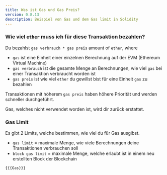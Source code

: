 ```yaml
---
title: Was ist Gas und Gas Preis?
version: 0.8.13
description: Beispiel von Gas und dem Gas limit in Solidity
---
```


### Wie viel `ether` muss ich für diese Transaktion bezahlen?

Du bezahlst `gas verbrauch * gas preis` amount of `ether`, where


- `gas` ist eine Einheit einer einzelnen Berechnung auf der EVM (Ethereum Virtual Machine)
- `gas verbrauch` ist die gesamte Menge an Berechnungen, wie viel `gas` bei einer Transaktion verbraucht worden ist
- `gas preis` ist wie viel `ether` du gewillst bist für eine Einheit `gas` zu bezahlen

Transaktionen mit höherem `gas preis` haben höhere Priorität und werden schneller durchgeführt.


Gas, welches nicht verwendet worden ist, wird dir zurück erstattet.

### Gas Limit

Es gibt 2 Limits, welche bestimmen, wie viel du für Gas ausgibst. 

- `gas limit` = maximale Menge, wie viele Berechnungen deine Transaktionen verbrauchen soll 
- `block gas limit` = maximale Menge, welche erlaubt ist in einem neu erstellten Block der Blockchain 

```solidity
{{{Gas}}}
```
